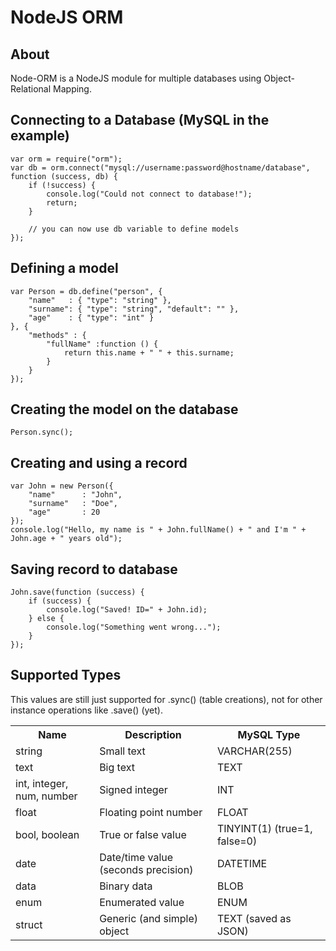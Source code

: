 NodeJS ORM
==========

## About

Node-ORM is a NodeJS module for multiple databases using Object-Relational Mapping.

## Connecting to a Database (MySQL in the example)

    var orm = require("orm");
    var db = orm.connect("mysql://username:password@hostname/database", function (success, db) {
        if (!success) {
            console.log("Could not connect to database!");
            return;
        }
        
        // you can now use db variable to define models
    });

## Defining a model

    var Person = db.define("person", {
        "name"   : { "type": "string" },
        "surname": { "type": "string", "default": "" },
        "age"    : { "type": "int" }
	}, {
        "methods" : {
            "fullName" :function () {
                return this.name + " " + this.surname;
            }
        }
    });

## Creating the model on the database

    Person.sync();

## Creating and using a record

    var John = new Person({
    	"name"		: "John",
    	"surname"	: "Doe",
    	"age"		: 20
    });
    console.log("Hello, my name is " + John.fullName() + " and I'm " + John.age + " years old");

## Saving record to database

    John.save(function (success) {
    	if (success) {
    		console.log("Saved! ID=" + John.id);
    	} else {
    		console.log("Something went wrong...");
    	}
    });

## Supported Types

This values are still just supported for .sync() (table creations), not for other instance operations like .save() (yet).

<table>
	<tr>
		<th>Name</th>
		<th>Description</th>
		<th>MySQL Type</th>
	</tr>
	<tr>
		<td>string</td>
		<td>Small text</td>
		<td>VARCHAR(255)</td>
	</tr>
	<tr>
		<td>text</td>
		<td>Big text</td>
		<td>TEXT</td>
	</tr>
	<tr>
		<td>int, integer, num, number</td>
		<td>Signed integer</td>
		<td>INT</td>
	</tr>
	<tr>
		<td>float</td>
		<td>Floating point number</td>
		<td>FLOAT</td>
	</tr>
	<tr>
		<td>bool, boolean</td>
		<td>True or false value</td>
		<td>TINYINT(1) (true=1, false=0)</td>
	</tr>
	<tr>
		<td>date</td>
		<td>Date/time value (seconds precision)</td>
		<td>DATETIME</td>
	</tr>
	<tr>
		<td>data</td>
		<td>Binary data</td>
		<td>BLOB</td>
	</tr>
	<tr>
		<td>enum</td>
		<td>Enumerated value</td>
		<td>ENUM</td>
	</tr>
	<tr>
		<td>struct</td>
		<td>Generic (and simple) object</td>
		<td>TEXT (saved as JSON)</td>
	</tr>
</table>
